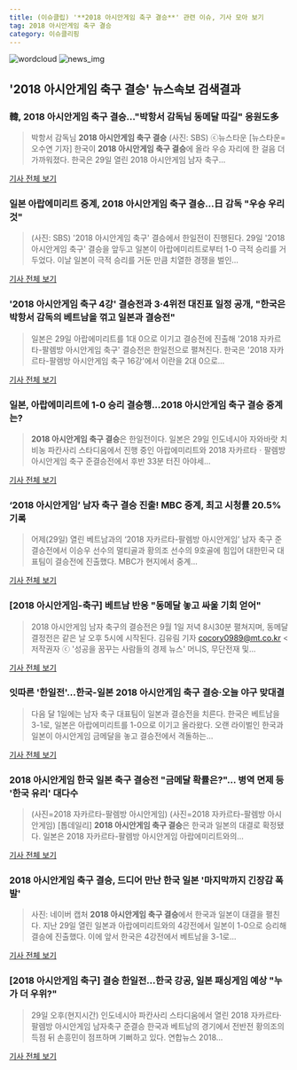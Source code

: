 ```yaml
---
title: (이슈클립) '**2018 아시안게임 축구 결승**' 관련 이슈, 기사 모아 보기
tag: 2018 아시안게임 축구 결승
category: 이슈클리핑
---
```

![wordcloud](https://s3.ap-northeast-2.amazonaws.com/lyrics101-wordcloud/2018-08-30-1535584512.png)
![news_img](https://user-images.githubusercontent.com/42597476/44507050-1206f400-a6e4-11e8-8d98-7ffbfebb353f.png)
## **'**2018 아시안게임 축구 결승**'** 뉴스속보 검색결과
### 韓, **2018 아시안게임 축구 결승**…"박항서 감독님 동메달 따길" 응원도多

>박항서 감독님 **2018 아시안게임 축구 결승** (사진: SBS) ⓒ뉴스타운 [뉴스타운=오수연 기자] 한국이 **2018 아시안게임 축구 결승**에 올라 우승 자리에 한 걸음 더 가까워졌다. 한국은 29일 열린 2018 아시안게임 남자 축구...

<a href="http://www.newstown.co.kr/news/articleView.html?idxno=338524" target="_blank">기사 전체 보기</a>

### 일본 아랍에미리트 중계, **2018 아시안게임 축구 결승**…日 감독 "우승 우리 것"

>(사진: SBS) '2018 아시안게임 축구' 결승에서 한일전이 진행된다. 29일 '2018 아시안게임 축구' 결승을 앞두고 일본이 아랍에미리트로부터 1-0 극적 승리를 거두었다. 이날 일본이 극적 승리를 거둔 만큼 치열한 경쟁을 벌인...

<a href="http://www.gwangnam.co.kr/read.php3?aid=1535560486302590159" target="_blank">기사 전체 보기</a>

### '2018 아시안게임 축구 4강' 결승전과 3·4위전 대진표 일정 공개, "한국은 박항서 감독의 베트남을 꺾고 일본과 결승전"

>일본은 29일 아랍에미리트를 1대 0으로 이기고 결승전에 진출해 '2018 자카르타-팔렘방 아시안게임 축구' 결승전은 한일전으로 펼쳐진다. 한국은 '2018 자카르타-팔렘방 아시안게임 축구 16강'에서 이란을 2대 0으로...

<a href="http://www.lecturernews.com/news/articleView.html?idxno=6465" target="_blank">기사 전체 보기</a>

### 일본, 아랍에미리트에 1-0 승리 결승행...**2018 아시안게임 축구 결승** 중계는?

>**2018 아시안게임 축구 결승**은 한일전이다. 일본은 29일 인도네시아 자와바랏 치비농 파칸사리 스타디움에서 진행 중인 아랍에미리트와 2018 자카르타ㆍ팔렘방 아시안게임 축구 준결승전에서 후반 33분 터진 아야세...

<a href="http://www.anewsa.com/detail.php?number=1363269&thread=06r02" target="_blank">기사 전체 보기</a>

### ‘2018 아시안게임’ 남자 축구 결승 진출! MBC 중계, 최고 시청률 20.5% 기록

>어제(29일) 열린 베트남과의 ‘2018 자카르타-팔렘방 아시안게임’ 남자 축구 준결승전에서 이승우 선수의 멀티골과 황의조 선수의 9호골에 힘입어 대한민국 대표팀이 결승전에 진출했다. MBC가 현지에서 중계...

<a href="http://enews.imbc.com/News/RetrieveNewsInfo/241847" target="_blank">기사 전체 보기</a>

### [2018 아시안게임-축구] 베트남 반응 "동메달 놓고 싸울 기회 얻어"

>2018 아시안게임 남자 축구의 결승전은 9월 1일 저녁 8시30분 펼쳐지며, 동메달 결정전은 같은 날 오후 5시에 시작된다. 김유림 기자 cocory0989@mt.co.kr <저작권자 ⓒ '성공을 꿈꾸는 사람들의 경제 뉴스' 머니S, 무단전재 및...

<a href="http://moneys.mt.co.kr/news/mwView.php?no=2018083007368069053" target="_blank">기사 전체 보기</a>

### 잇따른 '한일전'...한국-일본 **2018 아시안게임 축구 결승**·오늘 야구 맞대결

>다음 달 1일에는 남자 축구 대표팀이 일본과 결승전을 치른다. 한국은 베트남을 3-1로, 일본은 아랍에미리트를 1-0으로 이기고 올라왔다. 오랜 라이벌인 한국과 일본이 아시안게임 금메달을 놓고 결승전에서 격돌하는...

<a href="http://www.kookje.co.kr/news2011/asp/newsbody.asp?code=0600&key=20180830.99099013890" target="_blank">기사 전체 보기</a>

### 2018 아시안게임 한국 일본 축구 결승전 "금메달 확률은?"… 병역 면제 등 '한국 유리' 대다수

>(사진=2018 자카르타-팔렘방 아시안게임) (사진=2018 자카르타-팔렘방 아시안게임) [톱데일리] **2018 아시안게임 축구 결승**은 한국과 일본의 대결로 확정됐다. 일본은 2018 자카르타-팔렘방 아시안게임 아랍에미리트와의...

<a href="http://www.topdaily.kr/news/articleView.html?idxno=55046" target="_blank">기사 전체 보기</a>

### **2018 아시안게임 축구 결승**, 드디어 만난 한국 일본 '마지막까지 긴장감 폭발'

>사진: 네이버 캡처 **2018 아시안게임 축구 결승**에서 한국과 일본이 대결을 펼친다. 지난 29일 열린 일본과 아랍에미리트와의 4강전에서 일본이 1-0으로 승리해 결승에 진출했다. 이에 앞서 한국은 4강전에서 베트남을 3-1로...

<a href="http://www.gukjenews.com/news/articleView.html?idxno=982816" target="_blank">기사 전체 보기</a>

### [2018 아시안게임 축구] 결승 한일전…한국 강공, 일본 패싱게임 예상 "누가 더 우위?"

>29일 오후(현지시간) 인도네시아 파칸사리 스타디움에서 열린 2018 자카르타·팔렘방 아시안게임 남자축구 준결승 한국과 베트남의 경기에서 전반전 황의조의 득점 뒤 손흥민이 점프하며 기뻐하고 있다. 연합뉴스 2018...

<a href="http://news.imaeil.com/Sports/2018083006465918461" target="_blank">기사 전체 보기</a>


